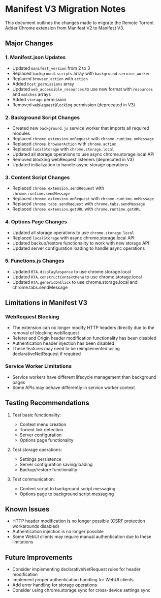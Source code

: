 # Manifest V3 Migration Notes

This document outlines the changes made to migrate the Remote Torrent Adder Chrome extension from Manifest V2 to Manifest V3.

## Major Changes

### 1. Manifest.json Updates
- Updated `manifest_version` from 2 to 3
- Replaced `background.scripts` array with `background.service_worker`
- Replaced `browser_action` with `action`
- Added `host_permissions` array
- Updated `web_accessible_resources` to use new format with `resources` and `matches` arrays
- Added `storage` permission
- Removed `webRequestBlocking` permission (deprecated in V3)

### 2. Background Script Changes
- Created new `background.js` service worker that imports all required modules
- Replaced `chrome.extension.onRequest` with `chrome.runtime.onMessage`
- Replaced `chrome.browserAction` with `chrome.action`
- Replaced `localStorage` with `chrome.storage.local`
- Updated all storage operations to use async chrome.storage.local API
- Removed blocking webRequest listeners (deprecated in V3)
- Updated initialization to handle async storage operations

### 3. Content Script Changes
- Replaced `chrome.extension.sendRequest` with `chrome.runtime.sendMessage`
- Replaced `chrome.extension.onRequest` with `chrome.runtime.onMessage`
- Replaced `chrome.tabs.sendRequest` with `chrome.tabs.sendMessage`
- Replaced `chrome.extension.getURL` with `chrome.runtime.getURL`

### 4. Options Page Changes
- Updated all storage operations to use `chrome.storage.local`
- Replaced `localStorage` with async chrome.storage.local API
- Updated backup/restore functionality to work with new storage API
- Updated server configuration loading to handle async operations

### 5. Functions.js Changes
- Updated `RTA.displayResponse` to use chrome.storage.local
- Updated `RTA.constructContextMenu` to use chrome.storage.local
- Updated `RTA.genericOnClick` to use chrome.storage.local and chrome.tabs.sendMessage

## Limitations in Manifest V3

### WebRequest Blocking
- The extension can no longer modify HTTP headers directly due to the removal of blocking webRequest
- Referer and Origin header modification functionality has been disabled
- Authentication header injection has been disabled
- These features may need to be reimplemented using declarativeNetRequest if required

### Service Worker Limitations
- Service workers have different lifecycle management than background pages
- Some APIs may behave differently in service worker context

## Testing Recommendations

1. Test basic functionality:
   - Context menu creation
   - Torrent link detection
   - Server configuration
   - Options page functionality

2. Test storage operations:
   - Settings persistence
   - Server configuration saving/loading
   - Backup/restore functionality

3. Test communication:
   - Content script to background script messaging
   - Options page to background script messaging

## Known Issues

- HTTP header modification is no longer possible (CSRF protection workarounds disabled)
- Authentication injection is no longer possible
- Some WebUI clients may require manual authentication due to these limitations

## Future Improvements

- Consider implementing declarativeNetRequest rules for header modification
- Implement proper authentication handling for WebUI clients
- Add error handling for storage operations
- Consider using chrome.storage.sync for cross-device settings sync 